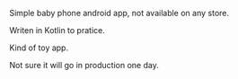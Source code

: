Simple baby phone android app, not available on any store.

Writen in Kotlin to pratice.

Kind of toy app.

Not sure it will go in production one day.
